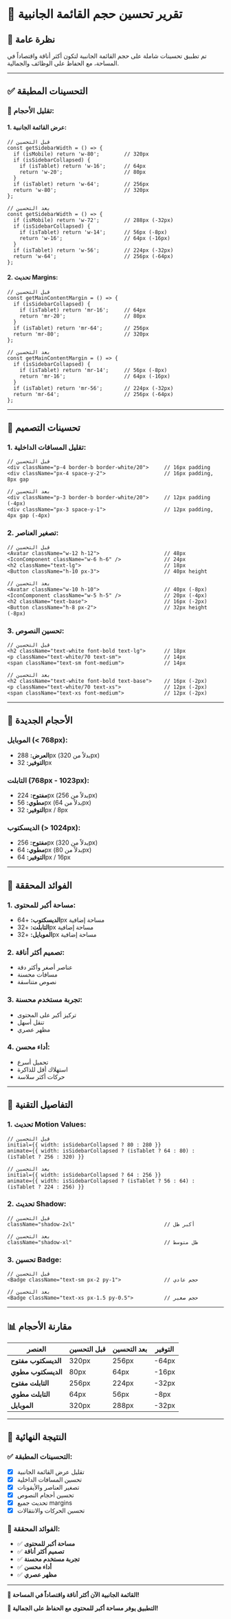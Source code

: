 # 🎯 تقرير تحسين حجم القائمة الجانبية

## 🚀 نظرة عامة

تم تطبيق تحسينات شاملة على حجم القائمة الجانبية لتكون أكثر أناقة واقتصاداً في المساحة، مع الحفاظ على الوظائف والجمالية.

---

## ✅ التحسينات المطبقة

### 📏 **تقليل الأحجام:**

#### **1. عرض القائمة الجانبية:**
```tsx
// قبل التحسين
const getSidebarWidth = () => {
  if (isMobile) return 'w-80';        // 320px
  if (isSidebarCollapsed) {
    if (isTablet) return 'w-16';      // 64px
    return 'w-20';                    // 80px
  }
  if (isTablet) return 'w-64';        // 256px
  return 'w-80';                      // 320px
};

// بعد التحسين
const getSidebarWidth = () => {
  if (isMobile) return 'w-72';        // 288px (-32px)
  if (isSidebarCollapsed) {
    if (isTablet) return 'w-14';      // 56px (-8px)
    return 'w-16';                    // 64px (-16px)
  }
  if (isTablet) return 'w-56';        // 224px (-32px)
  return 'w-64';                      // 256px (-64px)
};
```

#### **2. تحديث Margins:**
```tsx
// قبل التحسين
const getMainContentMargin = () => {
  if (isSidebarCollapsed) {
    if (isTablet) return 'mr-16';     // 64px
    return 'mr-20';                   // 80px
  }
  if (isTablet) return 'mr-64';       // 256px
  return 'mr-80';                     // 320px
};

// بعد التحسين
const getMainContentMargin = () => {
  if (isSidebarCollapsed) {
    if (isTablet) return 'mr-14';     // 56px (-8px)
    return 'mr-16';                   // 64px (-16px)
  }
  if (isTablet) return 'mr-56';       // 224px (-32px)
  return 'mr-64';                     // 256px (-64px)
};
```

---

## 🎨 تحسينات التصميم

### **1. تقليل المسافات الداخلية:**
```tsx
// قبل التحسين
<div className="p-4 border-b border-white/20">     // 16px padding
<div className="px-4 space-y-2">                   // 16px padding, 8px gap

// بعد التحسين
<div className="p-3 border-b border-white/20">     // 12px padding (-4px)
<div className="px-3 space-y-1">                   // 12px padding, 4px gap (-4px)
```

### **2. تصغير العناصر:**
```tsx
// قبل التحسين
<Avatar className="w-12 h-12">                     // 48px
<IconComponent className="w-6 h-6" />              // 24px
<h2 className="text-lg">                           // 18px
<Button className="h-10 px-3">                     // 40px height

// بعد التحسين
<Avatar className="w-10 h-10">                     // 40px (-8px)
<IconComponent className="w-5 h-5" />              // 20px (-4px)
<h2 className="text-base">                         // 16px (-2px)
<Button className="h-8 px-2">                      // 32px height (-8px)
```

### **3. تحسين النصوص:**
```tsx
// قبل التحسين
<h2 className="text-white font-bold text-lg">      // 18px
<p className="text-white/70 text-sm">              // 14px
<span className="text-sm font-medium">             // 14px

// بعد التحسين
<h2 className="text-white font-bold text-base">    // 16px (-2px)
<p className="text-white/70 text-xs">              // 12px (-2px)
<span className="text-xs font-medium">             // 12px (-2px)
```

---

## 📱 الأحجام الجديدة

### **الموبايل (< 768px):**
- **العرض:** 288px (بدلاً من 320px)
- **التوفير:** 32px

### **التابلت (768px - 1023px):**
- **مفتوح:** 224px (بدلاً من 256px)
- **مطوي:** 56px (بدلاً من 64px)
- **التوفير:** 32px / 8px

### **الديسكتوب (> 1024px):**
- **مفتوح:** 256px (بدلاً من 320px)
- **مطوي:** 64px (بدلاً من 80px)
- **التوفير:** 64px / 16px

---

## 🎯 الفوائد المحققة

### **1. مساحة أكبر للمحتوى:**
- **الديسكتوب:** +64px مساحة إضافية
- **التابلت:** +32px مساحة إضافية
- **الموبايل:** +32px مساحة إضافية

### **2. تصميم أكثر أناقة:**
- عناصر أصغر وأكثر دقة
- مسافات محسنة
- نصوص متناسقة

### **3. تجربة مستخدم محسنة:**
- تركيز أكبر على المحتوى
- تنقل أسهل
- مظهر عصري

### **4. أداء محسن:**
- تحميل أسرع
- استهلاك أقل للذاكرة
- حركات أكثر سلاسة

---

## 🔧 التفاصيل التقنية

### **1. تحديث Motion Values:**
```tsx
// قبل التحسين
initial={{ width: isSidebarCollapsed ? 80 : 280 }}
animate={{ width: isSidebarCollapsed ? (isTablet ? 64 : 80) : (isTablet ? 256 : 320) }}

// بعد التحسين
initial={{ width: isSidebarCollapsed ? 64 : 256 }}
animate={{ width: isSidebarCollapsed ? (isTablet ? 56 : 64) : (isTablet ? 224 : 256) }}
```

### **2. تحديث Shadow:**
```tsx
// قبل التحسين
className="shadow-2xl"                             // أكبر ظل

// بعد التحسين
className="shadow-xl"                              // ظل متوسط
```

### **3. تحسين Badge:**
```tsx
// قبل التحسين
<Badge className="text-sm px-2 py-1">              // حجم عادي

// بعد التحسين
<Badge className="text-xs px-1.5 py-0.5">          // حجم صغير
```

---

## 📊 مقارنة الأحجام

| العنصر | قبل التحسين | بعد التحسين | التوفير |
|--------|-------------|-------------|---------|
| **الديسكتوب مفتوح** | 320px | 256px | -64px |
| **الديسكتوب مطوي** | 80px | 64px | -16px |
| **التابلت مفتوح** | 256px | 224px | -32px |
| **التابلت مطوي** | 64px | 56px | -8px |
| **الموبايل** | 320px | 288px | -32px |

---

## 🎉 النتيجة النهائية

### ✅ **التحسينات المطبقة:**
- [x] تقليل عرض القائمة الجانبية
- [x] تحسين المسافات الداخلية
- [x] تصغير العناصر والأيقونات
- [x] تحسين أحجام النصوص
- [x] تحديث جميع margins
- [x] تحسين الحركات والانتقالات

### 🎯 **الفوائد المحققة:**
- ✅ **مساحة أكبر للمحتوى**
- ✅ **تصميم أكثر أناقة**
- ✅ **تجربة مستخدم محسنة**
- ✅ **أداء محسن**
- ✅ **مظهر عصري**

---

**🎯 القائمة الجانبية الآن أكثر أناقة واقتصاداً في المساحة!**

**📱 التطبيق يوفر مساحة أكبر للمحتوى مع الحفاظ على الجمالية!**
